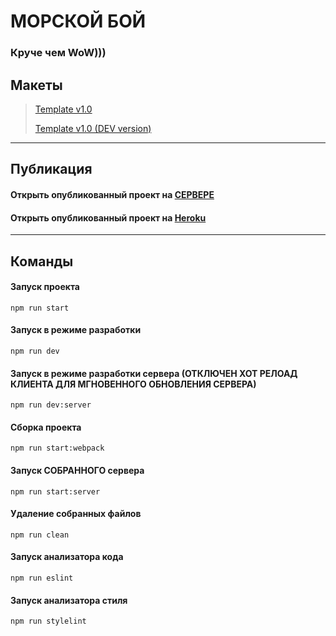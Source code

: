 # МОРСКОЙ БОЙ
### Круче чем WoW)))


## Макеты
>[Template v1.0](https://www.figma.com/proto/O4UM3Pm3XieV1Omnr8J82b/World-of-Warships-v2?node-id=118%3A854&scaling=scale-down-width&page-id=0%3A1)
>
>[Template v1.0 (DEV version)](https://www.figma.com/file/O4UM3Pm3XieV1Omnr8J82b/World-of-Warships-v2?node-id=0%3A1)

___
## Публикация

####  Открыть опубликованный проект на [СЕРВЕРЕ](https://bship.ru/ "https://bship.ru/")

####  Открыть опубликованный проект на [Heroku](https://bship-venice.herokuapp.com/ "https://bship-venice.herokuapp.com/")

___

## Команды

#### Запуск проекта

```
npm run start
```

#### Запуск в режиме разработки

```
npm run dev
```

#### Запуск в режиме разработки сервера (ОТКЛЮЧЕН ХОТ РЕЛОАД КЛИЕНТА ДЛЯ МГНОВЕННОГО ОБНОВЛЕНИЯ СЕРВЕРА)

```
npm run dev:server
```
#### Сборка проекта

```
npm run start:webpack
```
#### Запуск СОБРАННОГО сервера

```
npm run start:server
```

#### Удаление собранных файлов

```
npm run clean
```

#### Запуск анализатора кода

```
npm run eslint
```

#### Запуск анализатора стиля

```
npm run stylelint
```
